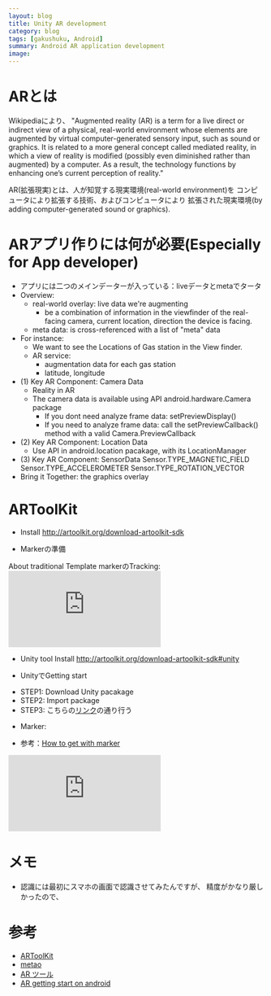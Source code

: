 ```yaml
---
layout: blog
title: Unity AR development
category: blog
tags: [gakushuku, Android]
summary: Android AR application development
image:
---
```


# ARとは

Wikipediaにより、
     "Augmented reality (AR) is a term for a live direct or indirect view of a physical, real-world environment whose elements are augmented by virtual computer-generated sensory input, such as sound or graphics. It is related to a more general concept called mediated reality, in which a view of reality is modified (possibly even diminished rather than augmented) by a computer. As a result, the technology functions by enhancing one’s current perception of reality."

AR(拡張現実)とは、人が知覚する現実環境(real-world environment)を
コンピュータにより拡張する技術、およびコンピュータにより
拡張された現実環境(by adding computer-generated sound or graphics).

# ARアプリ作りには何が必要(Especially for App developer)

* アプリには二つのメインデーターが入っている：liveデータとmetaでタータ
* Overview:
  - real-world overlay: live data we're augmenting
    - be a combination of information in the viewfinder of the real-facing camera, current location, direction the device is facing.
  - meta data: is cross-referenced with a list of "meta" data
* For instance:
  -  We want to see the Locations of Gas station in the View finder.
  - AR service:
    + augmentation data for each gas station
    + latitude, longitude
* (1) Key AR Component: Camera Data
  - Reality in AR
  - The camera data is available using API android.hardware.Camera package
    + If you dont need analyze frame data: setPreviewDisplay()
    + If you need to analyze frame data: call the setPreviewCallback() method with a valid Camera.PreviewCallback
* (2) Key AR Component: Location Data
  - Use API in android.location pacakage, with its LocationManager
* (3) Key AR Component: SensorData
    Sensor.TYPE_MAGNETIC_FIELD
    Sensor.TYPE_ACCELEROMETER
    Sensor.TYPE_ROTATION_VECTOR
* Bring it Together: the graphics overlay

# ARToolKit

* Install
http://artoolkit.org/download-artoolkit-sdk

* Markerの準備

About traditional Template markerのTracking:
![diagram of Tracking ](http://artoolkit.org/documentation/lib/exe/fetch.php?cache=&media=diagram.jpg)

* Unity tool Install
http://artoolkit.org/download-artoolkit-sdk#unity

* UnityでGetting start
 - STEP1: Download Unity pacakage
 - STEP2: Import package
 - STEP3:
 こちらの[リンク](http://artoolkit.org/documentation/doku.php?id=6_Unity:unity_getting_started)の通り行う

* Marker:
 - 参考：[How to get with marker](http://artoolkit.org/documentation/doku.php?id=3_Marker_Training:marker_multi)

![import pacakage](http://artoolkit.org/documentation/lib/exe/fetch.php?cache=&media=unity_import_artoolkit_2012-06.png)

# メモ

* 認識には最初にスマホの画面で認識させてみたんですが、
精度がかなり厳しかったので、

# 参考

* [ARToolKit](http://artoolkit.org/documentation/doku.php?id=1_Getting_Started:about_installing)
* [metao](https://dev.metaio.com/storage-folder/tutorials/hello-world/index.html)
* [AR ツール](http://www.moongift.jp/tag/ar%E6%8B%A1%E5%BC%B5%E7%8F%BE%E5%AE%9F)
* [AR getting start on android](http://code.tutsplus.com/tutorials/augmented-reality-getting-started-on-android--mobile-4457)
